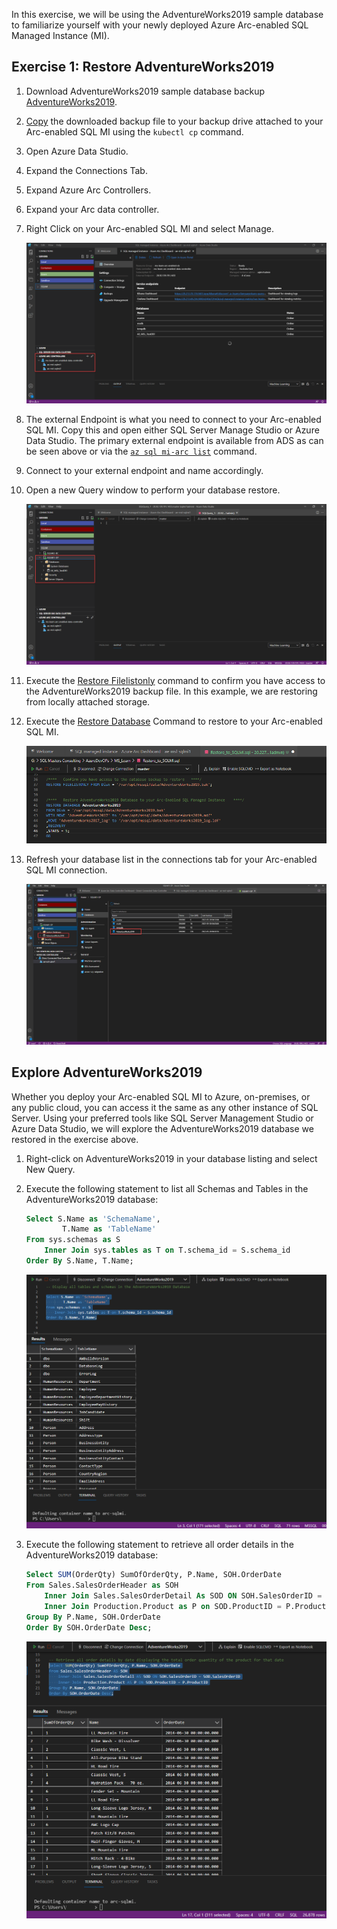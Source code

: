 In this exercise, we will be using the AdventureWorks2019 sample database to familiarize yourself with your newly deployed Azure Arc-enabled SQL Managed Instance (MI).

## Exercise 1: Restore AdventureWorks2019

1. Download AdventureWorks2019 sample database backup [AdventureWorks2019](https://docs.microsoft.com/en-us/sql/samples/adventureworks-install-configure?view=sql-server-ver16&tabs=ssms#download-backup-files).

2. [Copy](https://docs.microsoft.com/en-us/azure/azure-arc/data/migrate-to-managed-instance#step-2-copy-the-backup-file-into-the-pods-file-system) the downloaded backup file to your backup drive attached to your Arc-enabled SQL MI using the `kubectl cp` command.
3. Open Azure Data Studio.
4. Expand the Connections Tab.
5. Expand Azure Arc Controllers.
6. Expand your Arc data controller.
7. Right Click on your Arc-enabled SQL MI and select Manage.

    ![Image of Azure Arc-enabled SQL MI - Manage](../media/Arc-enabled-dataservices-module-2-Arc-enabled-SQLMI-Manage-1.png)

8. The external Endpoint is what you need to connect to your Arc-enabled SQL MI. Copy this and open either SQL Server Manage Studio or Azure Data Studio. The primary external endpoint is available from ADS as can be seen above or via the [`az sql mi-arc list`](https://docs.microsoft.com/en-us/azure/azure-arc/data/connect-managed-instance#view-azure-arc-enabled-sql-managed-instances) command.
9. Connect to your external endpoint and name accordingly.
10. Open a new Query window to perform your database restore.

    ![Image of Azure Arc-enabled SQL MI - ADS query window](../media/Arc-enabled-dataservices-module-2-Arc-enabled-SQLMI-ADS-querywindow-2.png)

11. Execute the [Restore Filelistonly](https://docs.microsoft.com/en-us/sql/t-sql/statements/restore-statements-filelistonly-transact-sql?view=sql-server-ver16) command to confirm you have access to the AdventureWorks2019 backup file. In this example, we are restoring from locally attached storage.
12. Execute the [Restore Database](https://docs.microsoft.com/en-us/sql/t-sql/statements/restore-statements-transact-sql?view=sql-server-ver16) Command to restore to your Arc-enabled SQL MI.

    ![Image of Azure Arc-enabled SQL MI - DB Restore](../media/Arc-enabled-dataservices-module-2-Arc-enabled-SQLMI-db-restore-3.png)

13. Refresh your database list in the connections tab for your Arc-enabled SQL MI connection. 

    ![Image of Azure Arc-enabled SQL MI - DB Restored](../media/Arc-enabled-dataservices-module-2-Arc-enabled-SQLMI-db-restored-4.png)

## Explore AdventureWorks2019  

Whether you deploy your Arc-enabled SQL MI to Azure, on-premises, or any public cloud, you can access it the same as any other instance of SQL Server. Using your preferred tools like SQL Server Management Studio or Azure Data Studio, we will explore the AdventureWorks2019 database we restored in the exercise above.

1. Right-click on AdventureWorks2019 in your database listing and select New Query.
2. Execute the following statement to list all Schemas and Tables in the AdventureWorks2019 database:

    ```sql
    Select S.Name as 'SchemaName',
            T.Name as 'TableName'
    From sys.schemas as S
        Inner Join sys.tables as T on T.schema_id = S.schema_id
    Order By S.Name, T.Name;
    ```

    ![Image of Azure Arc-enabled SQL MI - Table listing](../media/Arc-enabled-dataservices-module-2-Arc-enabled-SQLMI-db-Table-listing-5.png)

3. Execute the following statement to retrieve all order details in the AdventureWorks2019 database:

    ```sql
    Select SUM(OrderQty) SumOfOrderQty, P.Name, SOH.OrderDate
    From Sales.SalesOrderHeader as SOH
        Inner Join Sales.SalesOrderDetail As SOD ON SOH.SalesOrderID = SOD.SalesOrderID
        Inner Join Production.Product as P on SOD.ProductID = P.ProductID
    Group By P.Name, SOH.OrderDate
    Order By SOH.OrderDate Desc;
    ```

    ![Image of Azure Arc-enabled SQL MI - Table listing](../media/Arc-enabled-dataservices-module-2-Arc-enabled-SQLMI-db-Order-details-6.png)
